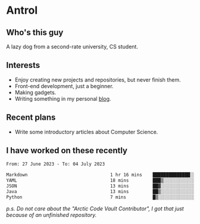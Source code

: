# Antrol

## Who's this guy

A lazy dog from a second-rate university, CS student.

## Interests

* Enjoy creating new projects and repositories, but never finish them.
* Front-end development, just a beginner.
* Making gadgets.
* Writing something in my personal [blog](https://blog.antrol.xyz/).

## Recent plans

* Write some introductory articles about Computer Science.

<!--
* Try to develop a website for [Anime4KCPP](https://github.com/TianZerL/Anime4KCPP).
* Develop a Markdown renderer which user can customize its css, of course it is GUI-based.~~(If I could finish  it before getting bored)~~
* Work with my [teammates](https://github.com/SWJTU-Lazy-Dogs).
* Find something interests me, as a hobby after finishing my ~~boring~~ homework.
-->

## I have worked on these recently

<!--START_SECTION:waka-->

```txt
From: 27 June 2023 - To: 04 July 2023

Markdown                               1 hr 16 mins    ██████████████░░░░░░░░░░░   55.90 %
YAML                                   18 mins         ███▒░░░░░░░░░░░░░░░░░░░░░   13.67 %
JSON                                   13 mins         ██▓░░░░░░░░░░░░░░░░░░░░░░   10.14 %
Java                                   13 mins         ██▒░░░░░░░░░░░░░░░░░░░░░░   09.57 %
Python                                 7 mins          █▒░░░░░░░░░░░░░░░░░░░░░░░   05.61 %
```

<!--END_SECTION:waka-->

*p.s.  Do not care about the "Arctic Code Vault Contributor", I got that just because of an unfinished repository.*

<!--
**qzmlgfj/qzmlgfj** is a ✨ _special_ ✨ repository because its `README.md` (this file) appears on your GitHub profile.

Here are some ideas to get you started:

- 🔭 I’m currently working on ...
- 🌱 I’m currently learning ...
- 👯 I’m looking to collaborate on ...
- 🤔 I’m looking for help with ...
- 💬 Ask me about ...
- 📫 How to reach me: ...
- 😄 Pronouns: ...
- ⚡ Fun fact: ...
-->
